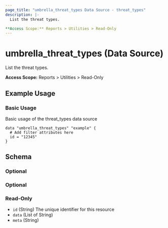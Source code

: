 ```yaml
---
page_title: "umbrella_threat_types Data Source - threat_types"
description: |-
  List the threat types.

**Access Scope:** Reports > Utilities > Read-Only
---
```


# umbrella_threat_types (Data Source)

List the threat types.

**Access Scope:** Reports > Utilities > Read-Only

## Example Usage


### Basic Usage

Basic usage of the threat_types data source

```hcl
data "umbrella_threat_types" "example" {
  # Add filter attributes here
  id = "12345"
}
```



## Schema

### Optional



### Optional



### Read-Only

- `id` (String) The unique identifier for this resource
- `data` (List of String) 
- `meta` (String) 



